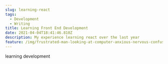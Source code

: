 ```yaml
---
slug: learning-react
tags:
  - Development
  - Writing
title: Learning Front End Development
date: 2021-04-04T18:41:46.810Z
description: My experience learning react over the last year
feature: /img/frustrated-man-looking-at-computer-anxious-nervous-confused.jpeg
---
```

learning development